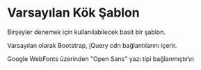 # Varsayılan Kök Şablon
Birşeyler denemek için kullanılabilecek basit bir şablon.

Varsayılan olarak Bootstrap, jQuery cdn bağlantılarını içerir.

Google WebFonts üzerinden "Open Sans" yazı tipi bağlanmıştır\n
